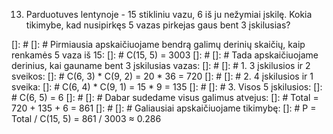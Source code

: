 13. Parduotuves lentynoje - 15 stikliniu vazu, 6 iš ju nežymiai įskilę.
    Kokia tikimybe, kad nusipirkęs 5 vazas pirkejas gaus bent 3 įskilusias?

[]: # 
[]: # Pirmiausia apskaičiuojame bendrą galimų derinių skaičių, kaip renkamės 5 vaza iš 15:
[]: # C(15, 5) = 3003
[]: # 
[]: # Tada apskaičiuojame derinius, kai gauname bent 3 įskilusias vazas:
[]: # 
[]: # 1. 3 įskilusios ir 2 sveikos:
[]: # C(6, 3) * C(9, 2) = 20 * 36 = 720
[]: # 
[]: # 2. 4 įskilusios ir 1 sveika:
[]: # C(6, 4) * C(9, 1) = 15 * 9 = 135
[]: # 
[]: # 3. Visos 5 įskilusios:
[]: # C(6, 5) = 6
[]: # 
[]: # Dabar sudedame visus galimus atvejus:
[]: # Total = 720 + 135 + 6 = 861
[]: # 
[]: # Galiausiai apskaičiuojame tikimybę:
[]: # P = Total / C(15, 5) = 861 / 3003 ≈ 0.286
